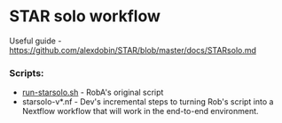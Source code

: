 # STAR solo workflow


Useful guide - https://github.com/alexdobin/STAR/blob/master/docs/STARsolo.md

### Scripts:

* [run-starsolo.sh](run-starsolo.sh) - RobA's original script
* starsolo-v\*.nf - Dev's incremental steps to turning Rob's script into a Nextflow workflow that will work in the end-to-end environment.